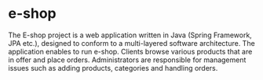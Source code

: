 e-shop
======
The E-shop project is a web application written in Java (Spring Framework, JPA etc.), designed to conform to a multi-layered software architecture. The application enables to run e-shop. Clients browse various products that are in offer and place orders. Administrators are responsible for management issues such as adding products, categories and handling orders.
